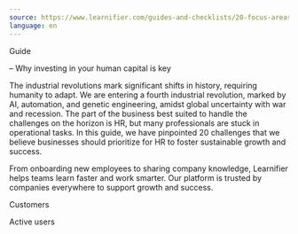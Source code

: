 ```yaml
---
source: https://www.learnifier.com/guides-and-checklists/20-focus-areas-for-learning-organizations
language: en
---
```


Guide

– Why investing in your human capital is key

The industrial revolutions mark significant shifts in history, requiring humanity to adapt. We are entering a fourth industrial revolution, marked by AI, automation, and genetic engineering, amidst global uncertainty with war and recession. The part of the business best suited to handle the challenges on the horizon is HR, but many professionals are stuck in operational tasks. In this guide, we have pinpointed 20 challenges that we believe businesses should prioritize for HR to foster sustainable growth and success.

From onboarding new employees to sharing company knowledge, Learnifier helps teams learn faster and work smarter. Our platform is trusted by companies everywhere to support growth and success.

Customers

Active users